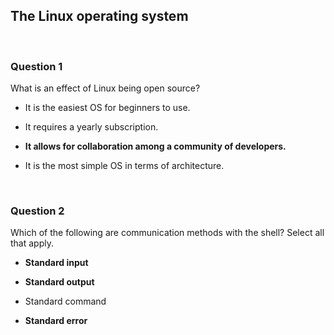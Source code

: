 ## The Linux operating system


<br>

### Question 1

What is an effect of Linux being open source?

* It is the easiest OS for beginners to use.

* It requires a yearly subscription.

* **It allows for collaboration among a community of developers.**

* It is the most simple OS in terms of architecture.


<br>

### Question 2

Which of the following are communication methods with the shell? Select all that apply.

* **Standard input**

* **Standard output**

* Standard command

* **Standard error**